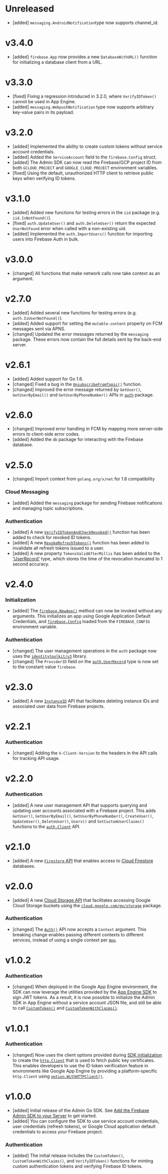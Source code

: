 # Unreleased

- [added] `messaging.AndroidNotification`type now supports channel_id.

# v3.4.0

- [added] `firebase.App` now provides a new `DatabaseWithURL()` function
  for initializing a database client from a URL.

# v3.3.0

- [fixed] Fixing a regression introduced in 3.2.0, where `VerifyIDToken()`
  cannot be used in App Engine.
- [added] `messaging.WebpushNotification` type now supports arbitrary key-value
  pairs in its payload.

# v3.2.0

- [added] Implemented the ability to create custom tokens without
  service account credentials.
- [added] Added the `ServiceAccount` field to the `firebase.Config` struct.
- [added] The Admin SDK can now read the Firebase/GCP project ID from
  both `GCLOUD_PROJECT` and `GOOGLE_CLOUD_PROJECT` environment
  variables.
- [fixed] Using the default, unauthorized HTTP client to retrieve
  public keys when verifying ID tokens.

# v3.1.0

- [added] Added new functions for testing errors in the `iid` package
  (e.g. `iid.IsNotFound()`).
- [fixed] `auth.UpdateUser()` and `auth.DeleteUser()` return the expected
  `UserNotFound` error when called with a non-existing uid.
- [added] Implemented the `auth.ImportUsers()` function for importing
  users into Firebase Auth in bulk.

# v3.0.0

- [changed] All functions that make network calls now take context as an argument.

# v2.7.0

- [added] Added several new functions for testing errors
  (e.g. `auth.IsUserNotFound()`).
- [added] Added support for setting the `mutable-content` property on
  FCM messages sent via APNS.
- [changed] Updated the error messages returned by the `messaging`
  package. These errors now contain the full details sent by the
  back-end server.

# v2.6.1

- [added] Added support for Go 1.6.
- [changed] Fixed a bug in the
  [`UnsubscribeFromTopic()`](https://godoc.org/firebase.google.com/go/messaging#Client.UnsubscribeFromTopic)
  function.
- [changed] Improved the error message returned by `GetUser()`,
  `GetUserByEmail()` and `GetUserByPhoneNumber()` APIs in
  [`auth`](https://godoc.org/firebase.google.com/go/auth) package.

# v2.6.0

- [changed] Improved error handling in FCM by mapping more server-side
  errors to client-side error codes.
- [added] Added the `db` package for interacting with the Firebase database.

# v2.5.0

- [changed] Import context from `golang.org/x/net` for 1.6 compatibility

### Cloud Messaging

- [added] Added the `messaging` package for sending Firebase notifications
  and managing topic subscriptions.

### Authentication

- [added] A new [`VerifyIDTokenAndCheckRevoked()`](https://godoc.org/firebase.google.com/go/auth#Client.VerifyIDToken)
  function has been added to check for revoked ID tokens.
- [added] A new [`RevokeRefreshTokens()`](https://godoc.org/firebase.google.com/go/auth#Client.RevokeRefreshTokens)
  function has been added to invalidate all refresh tokens issued to a user.
- [added] A new property `TokensValidAfterMillis` has been added to the
  ['UserRecord'](https://godoc.org/firebase.google.com/go/auth#UserRecord)
  type, which stores the time of the revocation truncated to 1 second accuracy.

# v2.4.0

### Initialization

- [added] The [`firebase.NewApp()`](https://godoc.org/firebase.google.com/go#NewApp)
  method can now be invoked without any arguments. This initializes an app
  using Google Application Default Credentials, and
  [`firebase.Config`](https://godoc.org/firebase.google.com/go#Config) loaded
  from the `FIREBASE_CONFIG` environment variable.

### Authentication

- [changed] The user management operations in the `auth` package now uses the
  [`identitytoolkit/v3`](https://google.golang.org/api/identitytoolkit/v3) library.
- [changed] The `ProviderID` field on the
  [`auth.UserRecord`](https://godoc.org/firebase.google.com/go/auth#UserRecord)
  type is now set to the constant value `firebase`.

# v2.3.0

- [added] A new [`InstanceID`](https://godoc.org/firebase.google.com/go#App.InstanceID)
  API that facilitates deleting instance IDs and associated user data from
  Firebase projects.

# v2.2.1

### Authentication

-  [changed] Adding the `X-Client-Version` to the headers in the API calls for
  tracking API usage.

# v2.2.0

### Authentication

- [added] A new user management API that supports querying and updating
  user accounts associated with a Firebase project. This adds `GetUser()`,
  `GetUserByEmail()`, `GetUserByPhoneNumber()`, `CreateUser()`, `UpdateUser()`,
  `DeleteUser()`, `Users()` and `SetCustomUserClaims()` functions to the
  [`auth.Client`](https://godoc.org/firebase.google.com/go/auth#Client) API.

# v2.1.0

- [added] A new [`Firestore` API](https://godoc.org/firebase.google.com/go#App.Firestore)
  that enables access to [Cloud Firestore](/docs/firestore) databases.

# v2.0.0

- [added] A new [Cloud Storage API](https://godoc.org/firebase.google.com/go/storage)
  that facilitates accessing Google Cloud Storage buckets using the
  [`cloud.google.com/go/storage`](https://cloud.google.com/go/storage)
  package.

### Authentication

- [changed] The [`Auth()`](https://godoc.org/firebase.google.com/go#App.Auth)
  API now accepts a `Context` argument. This breaking
  change enables passing different contexts to different services, instead
  of using a single context per [`App`](https://godoc.org/firebase.google.com/go#App).

# v1.0.2

### Authentication

- [changed] When deployed in the Google App Engine environment, the SDK can
  now leverage the utilities provided by the
  [App Engine SDK](https://cloud.google.com/appengine/docs/standard/go/reference)
  to sign JWT tokens. As a result, it is now possible to initialize the Admin
  SDK in App Engine without a service account JSON file, and still be able to
  call [`CustomToken()`](https://godoc.org/firebase.google.com/go/auth#Client.CustomToken)
  and [`CustomTokenWithClaims()`](https://godoc.org/firebase.google.com/go/auth#Client.CustomTokenWithClaims).

# v1.0.1

### Authentication

- [changed] Now uses the client options provided during
  [SDK initialization](https://godoc.org/firebase.google.com/go#NewApp) to
  create the [`http.Client`](https://godoc.org/net/http#Client) that is used
  to fetch public key certificates. This enables developers to use the ID token
  verification feature in environments like Google App Engine by providing a
  platform-specific `http.Client` using
  [`option.WithHTTPClient()`](https://godoc.org/google.golang.org/api/option#WithHTTPClient).

# v1.0.0

- [added] Initial release of the Admin Go SDK. See
  [Add the Firebase Admin SDK to your Server](/docs/admin/setup/) to get
  started.
- [added] You can configure the SDK to use service account credentials, user
  credentials (refresh tokens), or Google Cloud application default credentials
  to access your Firebase project.

### Authentication

- [added] The initial release includes the `CustomToken()`,
  `CustomTokenWithClaims()`, and `VerifyIDToken()` functions for minting custom
  authentication tokens and verifying Firebase ID tokens.
